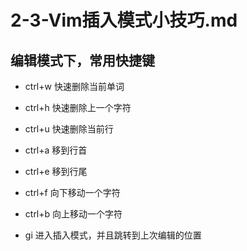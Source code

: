 # 2-3-Vim插入模式小技巧.md

## 编辑模式下，常用快捷键
- ctrl+w 快速删除当前单词
- ctrl+h 快速删除上一个字符
- ctrl+u 快速删除当前行

- ctrl+a 移到行首
- ctrl+e 移到行尾 
- ctrl+f 向下移动一个字符
- ctrl+b 向上移动一个字符


- gi 进入插入模式，并且跳转到上次编辑的位置
